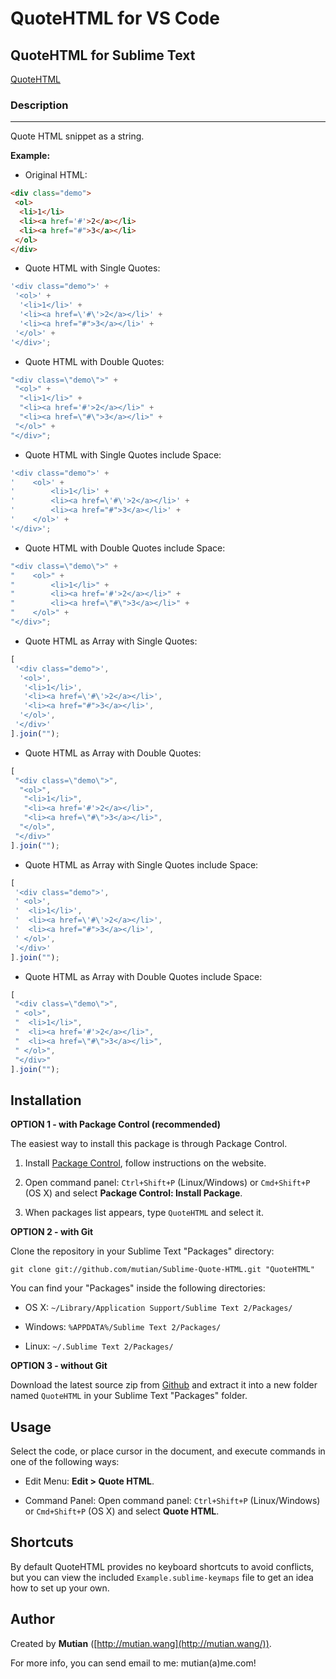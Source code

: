 # QuoteHTML for VS Code

## QuoteHTML for Sublime Text

[QuoteHTML](https://packagecontrol.io/packages/QuoteHTML)

### Description

-----------

Quote HTML snippet as a string.

**Example:**

- Original HTML:

 ```html
 <div class="demo">
  <ol>
   <li>1</li>
   <li><a href='#'>2</a></li>
   <li><a href="#">3</a></li>
  </ol>
 </div>
 ```

- Quote HTML with Single Quotes:

 ```js
 '<div class="demo">' +
  '<ol>' +
   '<li>1</li>' +
   '<li><a href=\'#\'>2</a></li>' +
   '<li><a href="#">3</a></li>' +
  '</ol>' +
 '</div>';
 ```

- Quote HTML with Double Quotes:

 ```js
 "<div class=\"demo\">" +
  "<ol>" +
   "<li>1</li>" +
   "<li><a href='#'>2</a></li>" +
   "<li><a href=\"#\">3</a></li>" +
  "</ol>" +
 "</div>";
 ```

- Quote HTML with Single Quotes include Space:

 ```js
 '<div class="demo">' +
 '    <ol>' +
 '        <li>1</li>' +
 '        <li><a href=\'#\'>2</a></li>' +
 '        <li><a href="#">3</a></li>' +
 '    </ol>' +
 '</div>';
 ```

- Quote HTML with Double Quotes include Space:

 ```js
 "<div class=\"demo\">" +
 "    <ol>" +
 "        <li>1</li>" +
 "        <li><a href='#'>2</a></li>" +
 "        <li><a href=\"#\">3</a></li>" +
 "    </ol>" +
 "</div>";
 ```

- Quote HTML as Array with Single Quotes:

 ```js
 [
  '<div class="demo">',
   '<ol>',
    '<li>1</li>',
    '<li><a href=\'#\'>2</a></li>',
    '<li><a href="#">3</a></li>',
   '</ol>',
  '</div>'
 ].join("");
 ```

- Quote HTML as Array with Double Quotes:

 ```js
 [
  "<div class=\"demo\">",
   "<ol>",
    "<li>1</li>",
    "<li><a href='#'>2</a></li>",
    "<li><a href=\"#\">3</a></li>",
   "</ol>",
  "</div>"
 ].join("");
 ```

- Quote HTML as Array with Single Quotes include Space:

 ```js
 [
  '<div class="demo">',
  ' <ol>',
  '  <li>1</li>',
  '  <li><a href=\'#\'>2</a></li>',
  '  <li><a href="#">3</a></li>',
  ' </ol>',
  '</div>'
 ].join("");
 ```

- Quote HTML as Array with Double Quotes include Space:

 ```js
 [
  "<div class=\"demo\">",
  " <ol>",
  "  <li>1</li>",
  "  <li><a href='#'>2</a></li>",
  "  <li><a href=\"#\">3</a></li>",
  " </ol>",
  "</div>"
 ].join("");
 ```

Installation
------------

**OPTION 1 - with Package Control (recommended)**

The easiest way to install this package is through Package Control.

1. Install [Package Control](https://sublime.wbond.net/installation), follow instructions on the website.

2. Open command panel: `Ctrl+Shift+P` (Linux/Windows) or `Cmd+Shift+P` (OS X) and select **Package Control: Install Package**.

3. When packages list appears, type `QuoteHTML` and select it.

**OPTION 2 - with Git**

Clone the repository in your Sublime Text "Packages" directory:

```shell
git clone git://github.com/mutian/Sublime-Quote-HTML.git "QuoteHTML"
```

You can find your "Packages" inside the following directories:

- OS X:
    `~/Library/Application Support/Sublime Text 2/Packages/`

- Windows:
    `%APPDATA%/Sublime Text 2/Packages/`

- Linux:
    `~/.Sublime Text 2/Packages/`

**OPTION 3 - without Git**

Download the latest source zip from [Github](https://github.com/mutian/Sublime-Quote-HTML) and extract it into a new folder named `QuoteHTML` in your Sublime Text "Packages" folder.

Usage
-----

Select the code, or place cursor in the document, and execute commands in one of the following ways:

- Edit Menu: **Edit &gt; Quote HTML**.

- Command Panel: Open command panel: `Ctrl+Shift+P` (Linux/Windows) or `Cmd+Shift+P` (OS X) and select **Quote HTML**.

Shortcuts
---------

By default QuoteHTML provides no keyboard shortcuts to avoid conflicts, but you can view the included `Example.sublime-keymaps` file to get an idea how to set up your own.

Author
------

Created by **Mutian** ([http://mutian.wang](http://mutian.wang/)).

For more info, you can send email to me: mutian(a)me.com!
